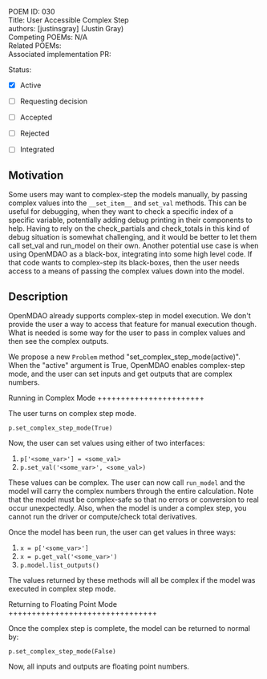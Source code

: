 POEM ID: 030  
Title: User Accessible Complex Step  
authors: [justinsgray] (Justin Gray)  
Competing POEMs: N/A  
Related POEMs:  
Associated implementation PR:  

Status:

- [x] Active
- [ ] Requesting decision
- [ ] Accepted
- [ ] Rejected
- [ ] Integrated


Motivation
----------
Some users may want to complex-step the models manually, by passing complex values into the `__set_item__` and `set_val` methods.
This can be useful for debugging, when they want to check a specific index of a specific variable,
potentially adding debug printing in their components to help.
Having to rely on the check_partials and check_totals in this kind of debug situation is somewhat challenging,
and it would be better to let them call set_val and run_model on their own.
Another potential use case is when using OpenMDAO as a black-box, integrating into some high level code.
If that code wants to complex-step its black-boxes, then the user needs access to a means of passing the complex values down into the model.


Description
-----------

OpenMDAO already supports complex-step in model execution. We don't provide the user a way to access that feature for manual execution though. What is needed is some way for the user to pass in complex values and then see the complex outputs.

We propose a new `Problem` method "set_complex_step_mode(active)". When the "active" argument is True, OpenMDAO enables complex-step mode, and the user can set inputs and get outputs that are complex numbers.


Running in Complex Mode
+++++++++++++++++++++++

The user turns on complex step mode.

`p.set_complex_step_mode(True)`

Now, the user can set values using either of two interfaces:

1) `p['<some_var>'] = <some_val>`
2) `p.set_val('<some_var>', <some_val>)`

These values can be complex.  The user can now call `run_model` and the model will carry the complex numbers through the entire calculation. Note that the model must be complex-safe so that no errors or conversion to real occur unexpectedly. Also, when the model is under a complex step, you cannot run the driver or compute/check total derivatives.

Once the model has been run, the user can get values in three ways:

1) `x = p['<some_var>']`
2) `x = p.get_val('<some_var>')`
3) `p.model.list_outputs()`

The values returned by these methods will all be complex if the model was executed in complex step mode.


Returning to Floating Point Mode
++++++++++++++++++++++++++++++++

Once the complex step is complete, the model can be returned to normal by:

`p.set_complex_step_mode(False)`

Now, all inputs and outputs are floating point numbers.
